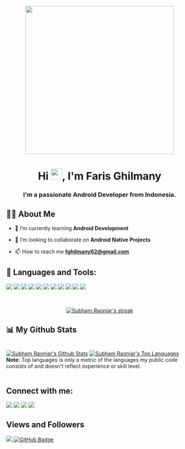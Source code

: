 <p align="center">
<a href="#"><img src="https://avatars.githubusercontent.com/u/41791633?v=4" height="400px"/></a>

</p>
<h1 align="center">Hi <img src="https://raw.githubusercontent.com/MartinHeinz/MartinHeinz/master/wave.gif" width="30px">, I'm Faris Ghilmany</h1>
<h3 align="center">I'm a passionate Android Developer from Indonesia.</h3>


## 🙋‍♂️ About Me

- 🌱 I’m currently learning **Android Development**

- 👯 I’m looking to collaborate on **Android Native Projects**

- 📫 How to reach me **fghilmany62@gmail.com**


## 🚀 Languages and Tools:

<p align="left"> 
    <a href="https://kotlinlang.org/" target="_blank"><img src="https://upload.wikimedia.org/wikipedia/commons/7/74/Kotlin_Icon.png"/></a>
    <a href="https://developer.android.com/?hl=id" target="_blank"><img src="https://w7.pngwing.com/pngs/708/433/png-transparent-android-computer-icons-android-logo-grass-android.png"/></a>
    <a href="https://www.java.com" target="_blank"><img src="https://img.icons8.com/color/48/000000/java-coffee-cup-logo--v2.png"/></a>
    <a href="https://www.python.org/" target="_blank"><img src="https://cdn3.iconfinder.com/data/icons/logos-and-brands-adobe/512/267_Python-512.png"/></a>
    <a href="https://flask.palletsprojects.com/en/2.0.x/" target="_blank"><img src="https://www.kindpng.com/picc/m/188-1882559_python-flask-hd-png-download.png"/></a>
    <a href="https://www.ti.com/microcontrollers-mcus-processors/edge-ai.html" target="_blank"><img src="https://upload.wikimedia.org/wikipedia/commons/thumb/1/11/TensorFlowLogo.svg/800px-TensorFlowLogo.svg.png"/></a>
    <a href="https://www.firebase.com" target="_blank"><img src="https://img.icons8.com/color/48/000000/firebase.png"/></a>
    <a href="https://git-scm.com/" target="_blank"><img src="https://img.icons8.com/color/48/000000/git.png"/></a>
    <a href="https://developer.android.com/studio" target="_blank"><img src="https://upload.wikimedia.org/wikipedia/commons/thumb/e/e3/Android_Studio_Icon_%282014-2019%29.svg/1200px-Android_Studio_Icon_%282014-2019%29.svg.png"/></a>
    <a href="https://code.visualstudio.com/" target="_blank"><img src="https://img.icons8.com/color/48/000000/visual-studio-code-2019.png"/></a>
    <a href="https://colab.research.google.com/?utm_source=scs-index" target="_blank"><img src="https://image.pngaaa.com/235/2510235-middle.png"/></a>
   
</p>

<!-- [![React Badge](https://img.shields.io/badge/-React-61DBFB?style=for-the-badge&labelColor=black&logo=react&logoColor=61DBFB)](#)  [![Javascript Badge](https://img.shields.io/badge/-Javascript-F0DB4F?style=for-the-badge&labelColor=black&logo=javascript&logoColor=F0DB4F)](#) [![Typescript Badge](https://img.shields.io/badge/-Typescript-007acc?style=for-the-badge&labelColor=black&logo=typescript&logoColor=007acc)](#) [![Nodejs Badge](https://img.shields.io/badge/-Nodejs-3C873A?style=for-the-badge&labelColor=black&logo=node.js&logoColor=3C873A)](#) [![GraphQL Badge](https://img.shields.io/badge/-GraphQl-e535ab?style=for-the-badge&labelColor=black&logo=node.js&logoColor=e535ab)](#) -->
<br/>

<p align="center">
    <a href="https://github.com/SubhamRaoniar28/github-readme-streak-stats">
        <img title="🔥 Get streak stats for your profile at git.io/streak-stats" alt="Subham Raoniar's streak" src="https://github-readme-streak-stats.herokuapp.com/?user=fghilmany&theme=black-ice&hide_border=true&stroke=0000&background=060A0CD0"/>
    </a>
</p>

## 📊 My Github Stats

  <br/>
    <a href="https://github.com/SubhamRaoniar28/github-readme-stats"><img alt="Subham Raoniar's Github Stats" src="https://github-readme-stats.vercel.app/api?username=fghilmany&show_icons=true&count_private=true&theme=react&hide_border=true&bg_color=0D1117" /></a>
  <a href="https://github.com/SubhamRaoniar28/github-readme-stats"><img alt="Subham Raoniar's Top Languages" src="https://github-readme-stats.vercel.app/api/top-langs/?username=fghilmany&langs_count=8&count_private=true&layout=compact&theme=react&hide_border=true&bg_color=0D1117" /></a>
  <br/>
  <b>Note:</b> Top languages is only a metric of the languages my public code consists of and doesn't reflect experience or skill level.


<br/>
<br/>


## Connect with me:
<p align="left">

<a href = "https://play.google.com/store/apps/developer?id=Faris+Ghilmany"><img src="https://image.flaticon.com/icons/png/512/732/732208.png"/></a>
<a href = "https://www.linkedin.com/in/faris-ghilmany/"><img src="https://img.icons8.com/fluent/48/000000/linkedin.png"/></a>
<a href = "https://www.fghilmany.medium.com/"><img src="https://miro.medium.com/max/2000/1*jfdwtvU6V6g99q3G7gq7dQ.png"/></a>
<a href = "https://www.instagram.com/fghilmany/"><img src="https://img.icons8.com/fluent/48/000000/instagram-new.png"/></a>


</p>

## Views and Followers
<a href="https://github.com/Meghna-DAS/github-profile-views-counter">
    <img src="https://komarev.com/ghpvc/?username=fghilmany">
</a>
<a href="https://github.com/SubhamRaoniar28?tab=followers"><img src="https://img.shields.io/github/followers/fghilmany?label=Followers&style=social" alt="GitHub Badge"></a>
